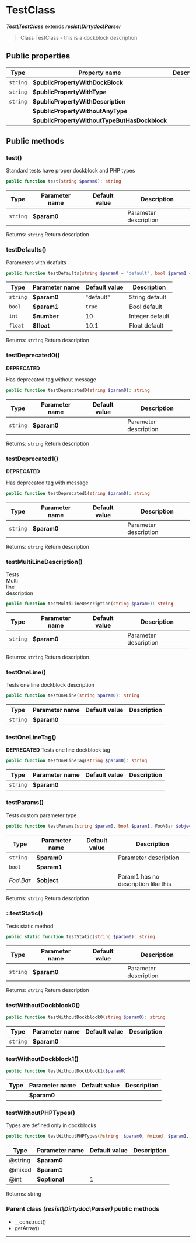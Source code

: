 # TestClass

***Test\TestClass*** extends ***resist\Dirtydoc\Parser***

> Class TestClass - this is a dockblock description  


## Public properties 

| Type | Property name | Description |
| --- | --- | --- |
| `string`  | **$publicPropertyWithDockBlock** |  |
| `string`  | **$publicPropertyWithType** |  |
| `string`  | **$publicPropertyWithDescription** |  |
|  | **$publicPropertyWithoutAnyType** |  |
|  | **$publicPropertyWithoutTypeButHasDockblock** |  |
## Public methods 

### test()

Standard tests have proper dockblock and PHP types  


```php
public function test(string $param0): string
```

| Type | Parameter name | Default value | Description |
| --- | --- | --- | --- |
| `string`  | **$param0** |  | Parameter description |
Returns: `string` Return description

### testDefaults()

Parameters with deafults  


```php
public function testDefaults(string $param0 = "default", bool $param1 = `true`, int $number = 10, float $float = 10.1): string
```

| Type | Parameter name | Default value | Description |
| --- | --- | --- | --- |
| `string`  | **$param0** | "default" | String default |
| `bool`  | **$param1** | `true` | Bool default |
| `int`  | **$number** | 10 | Integer default |
| `float`  | **$float** | 10.1 | Float default |
Returns: `string` Return description

### testDeprecated0()

**DEPRECATED** &nbsp;

Has deprecated tag without message  


```php
public function testDeprecated0(string $param0): string
```

| Type | Parameter name | Default value | Description |
| --- | --- | --- | --- |
| `string`  | **$param0** |  | Parameter description |
Returns: `string` Return description

### testDeprecated1()

**DEPRECATED** &nbsp;

Has deprecated tag with message  


```php
public function testDeprecated1(string $param0): string
```

| Type | Parameter name | Default value | Description |
| --- | --- | --- | --- |
| `string`  | **$param0** |  | Parameter description |
Returns: `string` Return description

### testMultiLineDescription()

Tests  
Multi  
line  
description  


```php
public function testMultiLineDescription(string $param0): string
```

| Type | Parameter name | Default value | Description |
| --- | --- | --- | --- |
| `string`  | **$param0** |  | Parameter description |
Returns: `string` Return description

### testOneLine()

Tests one line dockblock description  


```php
public function testOneLine(string $param0): string
```

| Type | Parameter name | Default value | Description |
| --- | --- | --- | --- |
| `string`  | **$param0** |  |  |
### testOneLineTag()

**DEPRECATED** Tests one line dockblock tag

```php
public function testOneLineTag(string $param0): string
```

| Type | Parameter name | Default value | Description |
| --- | --- | --- | --- |
| `string`  | **$param0** |  |  |
### testParams()

Tests custom parameter type  


```php
public function testParams(string $param0, bool $param1, Foo\Bar $object): string
```

| Type | Parameter name | Default value | Description |
| --- | --- | --- | --- |
| `string`  | **$param0** |  | Parameter description |
| `bool`  | **$param1** |  |  |
| *Foo\Bar* | **$object** |  | Param1 has no description like this |
Returns: `string` Return description

### ::testStatic()

Tests static method  


```php
public static function testStatic(string $param0): string
```

| Type | Parameter name | Default value | Description |
| --- | --- | --- | --- |
| `string`  | **$param0** |  | Parameter description |
Returns: `string` Return description

### testWithoutDockblock0()

```php
public function testWithoutDockblock0(string $param0): string
```

| Type | Parameter name | Default value | Description |
| --- | --- | --- | --- |
| `string`  | **$param0** |  |  |
### testWithoutDockblock1()

```php
public function testWithoutDockblock1($param0)
```

| Type | Parameter name | Default value | Description |
| --- | --- | --- | --- |
|  | **$param0** |  |  |
### testWithoutPHPTypes()

Types are defined only in dockblocks  


```php
public function testWithoutPHPTypes(@string  $param0, @mixed  $param1, @int  $optional = 1): @string
```

| Type | Parameter name | Default value | Description |
| --- | --- | --- | --- |
| @string  | **$param0** |  |  |
| @mixed  | **$param1** |  |  |
| @int  | **$optional** | 1 |  |
Returns: string

### Parent class *(resist\Dirtydoc\Parser)* public methods

+ __construct()
+ getArray()


---

